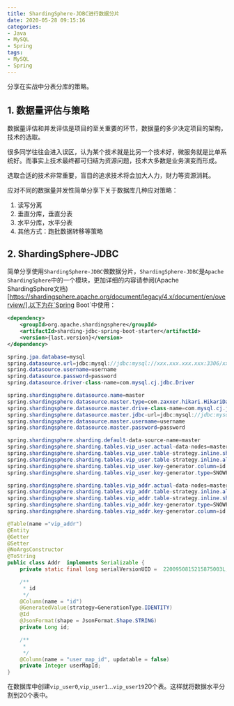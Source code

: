 ```yaml
---
title: ShardingSphere-JDBC进行数据分片
date: 2020-05-28 09:15:16
categories: 
- Java
- MySQL
- Spring
tags: 
- MySQL
- Spring
---
```


分享在实战中分表分库的策略。

<!-- more -->

## 1. 数据量评估与策略

数据量评估和并发评估是项目的至关重要的环节，数据量的多少决定项目的架构，技术的选取。

很多同学往往会进入误区，认为某个技术就是比另一个技术好，微服务就是比单系统好。而事实上技术最终都可归结为资源问题，技术大多数是业务演变而形成。

选取合适的技术非常重要，盲目的追求技术将会加大人力，财力等资源消耗。

应对不同的数据量并发性简单分享下关于数据库几种应对策略：

1. 读写分离
2. 垂直分库，垂直分表
3. 水平分库，水平分表
4. 其他方式：跑批数据转移等策略

## 2. ShardingSphere-JDBC

简单分享使用`ShardingSphere-JDBC`做数据分片，`ShardingSphere-JDBC`是`Apache ShardingSphere`中的一个模块，更加详细的内容请参阅(Apache ShardingSphere文档)[https://shardingsphere.apache.org/document/legacy/4.x/document/en/overview/],以下为在`Spring Boot`中使用：

```xml
<dependency>
    <groupId>org.apache.shardingsphere</groupId>
    <artifactId>sharding-jdbc-spring-boot-starter</artifactId>
    <version>{last.version}</version>
</dependency>
```

```java
spring.jpa.database=mysql
spring.datasource.url=jdbc:mysql://jdbc:mysql://xxx.xxx.xxx.xxx:3306/xxx
spring.datasource.username=username
spring.datasource.password=password
spring.datasource.driver-class-name=com.mysql.cj.jdbc.Driver

spring.shardingsphere.datasource.name=master
spring.shardingsphere.datasource.master.type=com.zaxxer.hikari.HikariDataSource
spring.shardingsphere.datasource.master.drive-class-name=com.mysql.cj.jdbc.Driver
spring.shardingsphere.datasource.master.jdbc-url=jdbc:mysql://jdbc:mysql://xxx.xxx.xxx.xxx:3306/xxx
spring.shardingsphere.datasource.master.username=username
spring.shardingsphere.datasource.master.password=password

spring.shardingsphere.sharding.default-data-source-name=master
spring.shardingsphere.sharding.tables.vip_user.actual-data-nodes=master.vip_user${0..19}
spring.shardingsphere.sharding.tables.vip_user.table-strategy.inline.sharding-column=id
spring.shardingsphere.sharding.tables.vip_user.table-strategy.inline.algorithm-expression=vip_user${id % 20}
spring.shardingsphere.sharding.tables.vip_user.key-generator.column=id
spring.shardingsphere.sharding.tables.vip_user.key-generator.type=SNOWFLAKE

spring.shardingsphere.sharding.tables.vip_addr.actual-data-nodes=master.vip_addr${0..19}
spring.shardingsphere.sharding.tables.vip_addr.table-strategy.inline.algorithm-expression=vip_addr${id % 20}
spring.shardingsphere.sharding.tables.vip_addr.table-strategy.inline.sharding-column=id
spring.shardingsphere.sharding.tables.vip_addr.key-generator.type=SNOWFLAKE
spring.shardingsphere.sharding.tables.vip_addr.key-generator.column=id
```

```java
@Table(name ="vip_addr")
@Entity
@Getter
@Setter
@NoArgsConstructor
@ToString
public class Addr  implements Serializable {
    private static final long serialVersionUID =  2200950815215875003L;

    /**
     * id
     */
    @Column(name = "id")
    @GeneratedValue(strategy=GenerationType.IDENTITY)
    @Id
    @JsonFormat(shape = JsonFormat.Shape.STRING)
    private Long id;

    /**
     * 
     */
    @Column(name = "user_map_id", updatable = false)
    private Integer userMapId;
}
```

在数据库中创建`vip_user0`,`vip_user1`...`vip_user19`20个表。这样就将数据水平分割到20个表中。
